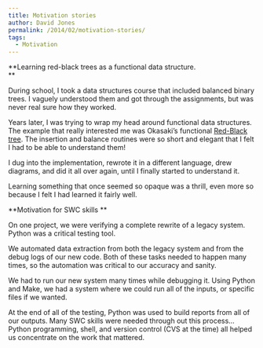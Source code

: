 ```yaml
---
title: Motivation stories
author: David Jones
permalink: /2014/02/motivation-stories/
tags:
  - Motivation
---
```

**Learning red-black trees as a functional data structure.  
**

During school, I took a data structures course that included balanced binary trees. I vaguely understood them and got through the assignments, but was never real sure how they worked.

Years later, I was trying to wrap my head around functional data structures. The example that really interested me was Okasaki&#8217;s functional [Red-Black tree][1]. The insertion and balance routines were so short and elegant that I felt I had to be able to understand them!

I dug into the implementation, rewrote it in a different language, drew diagrams, and did it all over again, until I finally started to understand it.

Learning something that once seemed so opaque was a thrill, even more so because I felt I had learned it fairly well.

**Motivation for SWC skills **

On one project, we were verifying a complete rewrite of a legacy system. Python was a critical testing tool.

We automated data extraction from both the legacy system and from the debug logs of our new code. Both of these tasks needed to happen many times, so the automation was critical to our accuracy and sanity.

We had to run our new system many times while debugging it. Using Python and Make, we had a system where we could run all of the inputs, or specific files if we wanted.

At the end of all of the testing, Python was used to build reports from all of our outputs. Many SWC skills were needed through out this process&#8230; Python programming, shell, and version control (CVS at the time) all helped us concentrate on the work that mattered.

 [1]: http://programmingpraxis.com/2009/10/02/red-black-trees/ "Red-Black Tree"
